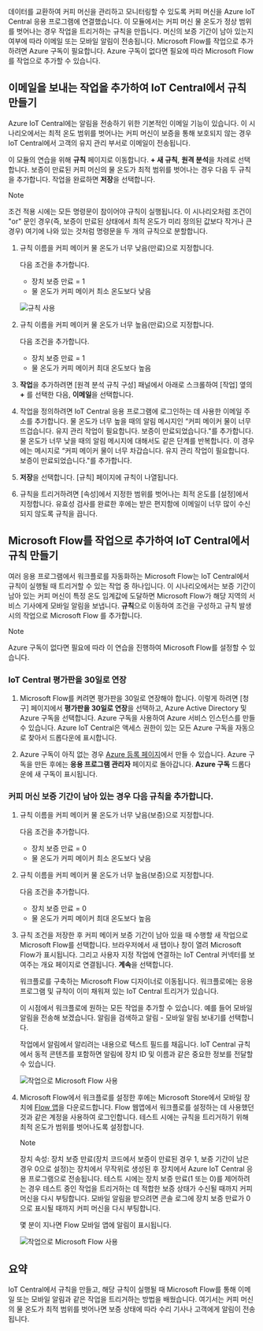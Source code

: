 데이터를 교환하여 커피 머신을 관리하고 모니터링할 수 있도록 커피 머신을 Azure IoT Central 응용 프로그램에 연결했습니다. 이 모듈에서는 커피 머신 물 온도가 정상 범위를 벗어나는 경우 작업을 트리거하는 규칙을 만듭니다. 머신의 보증 기간이 남아 있는지 여부에 따라 이메일 또는 모바일 알림이 전송됩니다. Microsoft Flow를 작업으로 추가하려면 Azure 구독이 필요합니다. Azure 구독이 없다면 필요에 따라 Microsoft Flow를 작업으로 추가할 수 있습니다.

## <a name="create-rules-in-iot-central-with-email-as-the-action"></a>이메일을 보내는 작업을 추가하여 IoT Central에서 규칙 만들기
Azure IoT Central에는 알림을 전송하기 위한 기본적인 이메일 기능이 있습니다. 이 시나리오에서는 최적 온도 범위를 벗어나는 커피 머신이 보증을 통해 보호되지 않는 경우 IoT Central에서 고객의 유지 관리 부서로 이메일이 전송됩니다.

이 모듈의 연습을 위해 **규칙** 페이지로 이동합니다. **+ 새 규칙**, **원격 분석**을 차례로 선택합니다. 보증이 만료된 커피 머신의 물 온도가 최적 범위를 벗어나는 경우 다음 두 규칙을 추가합니다. 작업을 완료하면 **저장**을 선택합니다. 

> [!NOTE]
> 조건 적용 시에는 모든 명령문이 참이어야 규칙이 실행됩니다. 이 시나리오처럼 조건이 "or" 문인 경우(즉, 보증이 만료된 상태에서 최적 온도가 미리 정의된 값보다 작거나 큰 경우) 여기에 나와 있는 것처럼 명령문을 두 개의 규칙으로 분할합니다.

1. 규칙 이름을 커피 메이커 물 온도가 너무 낮음(만료)으로 지정합니다.

    다음 조건을 추가합니다.      
    * 장치 보증 만료 = 1
    * 물 온도가 커피 메이커 최소 온도보다 낮음

    ![규칙 사용](../images/5-flow-a.png)

1. 규칙 이름을 커피 메이커 물 온도가 너무 높음(만료)으로 지정합니다.

    다음 조건을 추가합니다.      
    * 장치 보증 만료 = 1
    * 물 온도가 커피 메이커 최대 온도보다 높음

1. **작업**을 추가하려면 [원격 분석 규칙 구성] 패널에서 아래로 스크롤하여 [작업] 옆의 **+** 를 선택한 다음, **이메일**을 선택합니다.

1. 작업을 정의하려면 IoT Central 응용 프로그램에 로그인하는 데 사용한 이메일 주소를 추가합니다. 물 온도가 너무 높을 때의 알림 메시지인 “커피 메이커 물이 너무 뜨겁습니다. 유지 관리 작업이 필요합니다.  보증이 만료되었습니다."를 추가합니다. 물 온도가 너무 낮을 때의 알림 메시지에 대해서도 같은 단계를 반복합니다. 이 경우에는 메시지로 “커피 메이커 물이 너무 차갑습니다. 유지 관리 작업이 필요합니다.  보증이 만료되었습니다."를 추가합니다.

1. **저장**을 선택합니다. [규칙] 페이지에 규칙이 나열됩니다.

1. 규칙을 트리거하려면 [속성]에서 지정한 범위를 벗어나는 최적 온도를 [설정]에서 지정합니다. 유효성 검사를 완료한 후에는 받은 편지함에 이메일이 너무 많이 수신되지 않도록 규칙을 끕니다. 

## <a name="create-rules-in-iot-central-with-microsoft-flow-as-the-action"></a>Microsoft Flow를 작업으로 추가하여 IoT Central에서 규칙 만들기

여러 응용 프로그램에서 워크플로를 자동화하는 Microsoft Flow는 IoT Central에서 규칙이 실행될 때 트리거할 수 있는 작업 중 하나입니다. 이 시나리오에서는 보증 기간이 남아 있는 커피 머신이 특정 온도 임계값에 도달하면 Microsoft Flow가 해당 지역의 서비스 기사에게 모바일 알림을 보냅니다. **규칙**으로 이동하여 조건을 구성하고 규칙 발생 시의 작업으로 Microsoft Flow 를 추가합니다. 
 
> [!NOTE]
> Azure 구독이 없다면 필요에 따라 이 연습을 진행하여 Microsoft Flow를 설정할 수 있습니다.


### <a name="extend-your-iot-central-trial-to-30-days"></a>IoT Central 평가판을 30일로 연장

1. Microsoft Flow를 켜려면 평가판을 30일로 연장해야 합니다. 이렇게 하려면 [청구] 페이지에서 **평가판을 30일로 연장**을 선택하고, Azure Active Directory 및 Azure 구독을 선택합니다. Azure 구독을 사용하여 Azure 서비스 인스턴스를 만들 수 있습니다. Azure IoT Central은 액세스 권한이 있는 모든 Azure 구독을 자동으로 찾아서 드롭다운에 표시합니다.
    
1. Azure 구독이 아직 없는 경우 [Azure 등록 페이지](https://aka.ms/createazuresubscription)에서 만들 수 있습니다. Azure 구독을 만든 후에는 **응용 프로그램 관리자** 페이지로 돌아갑니다. **Azure 구독** 드롭다운에 새 구독이 표시됩니다.
        

### <a name="add-the-following-rules-when-the-coffee-machine-is-under-warranty"></a>커피 머신 보증 기간이 남아 있는 경우 다음 규칙을 추가합니다. 

1. 규칙 이름을 커피 메이커 물 온도가 너무 낮음(보증)으로 지정합니다.

    다음 조건을 추가합니다.      
    * 장치 보증 만료 = 0
    * 물 온도가 커피 메이커 최소 온도보다 낮음

1. 규칙 이름을 커피 메이커 물 온도가 너무 높음(보증)으로 지정합니다.

    다음 조건을 추가합니다.      
    * 장치 보증 만료 = 0
    * 물 온도가 커피 메이커 최대 온도보다 높음

1. 규칙 조건을 저장한 후 커피 메이커 보증 기간이 남아 있을 때 수행할 새 작업으로 Microsoft Flow를 선택합니다. 브라우저에서 새 탭이나 창이 열려 Microsoft Flow가 표시됩니다. 그리고 사용자 지정 작업에 연결하는 IoT Central 커넥터를 보여주는 개요 페이지로 연결됩니다. **계속**을 선택합니다. 

    워크플로를 구축하는 Microsoft Flow 디자이너로 이동됩니다. 워크플로에는 응용 프로그램 및 규칙이 이미 채워져 있는 IoT Central 트리거가 있습니다.

    이 시점에서 워크플로에 원하는 모든 작업을 추가할 수 있습니다. 예를 들어 모바일 알림을 전송해 보겠습니다. 알림을 검색하고 알림 - 모바일 알림 보내기를 선택합니다.

    작업에서 알림에서 알리려는 내용으로 텍스트 필드를 채웁니다. IoT Central 규칙에서 동적 콘텐츠를 포함하면 알림에 장치 ID 및 이름과 같은 중요한 정보를 전달할 수 있습니다.
    
    ![작업으로 Microsoft Flow 사용](../images/5-flow-b.png)

1. Microsoft Flow에서 워크플로를 설정한 후에는 Microsoft Store에서 모바일 장치에 [Flow 앱](https://www.microsoft.com/en-us/p/microsoft-flow/9nkn0p5l9n84?activetab=pivot%3aoverviewtab)을 다운로드합니다. Flow 웹앱에서 워크플로를 설정하는 데 사용했던 것과 같은 계정을 사용하여 로그인합니다. 테스트 시에는 규칙을 트리거하기 위해 최적 온도가 범위를 벗어나도록 설정합니다. 

    > [!NOTE]
    > 장치 속성: 장치 보증 만료(장치 코드에서 보증이 만료된 경우 1, 보증 기간이 남은 경우 0으로 설정)는 장치에서 무작위로 생성된 후 장치에서 Azure IoT Central 응용 프로그램으로 전송됩니다. 테스트 시에는 장치 보증 만료(1 또는 0)를 제어하려는 경우 테스트 중인 작업을 트리거하는 데 적합한 보증 상태가 수신될 때까지 커피 머신을 다시 부팅합니다. 모바일 알림을 받으려면 콘솔 로그에 장치 보증 만료가 0으로 표시될 때까지 커피 머신을 다시 부팅합니다. 

    몇 분이 지나면 Flow 모바일 앱에 알림이 표시됩니다.

    ![작업으로 Microsoft Flow 사용](../images/5-flow-c.png)

## <a name="summary"></a>요약
IoT Central에서 규칙을 만들고, 해당 규칙이 실행될 때 Microsoft Flow를 통해 이메일 또는 모바일 알림과 같은 작업을 트리거하는 방법을 배웠습니다. 여기서는 커피 머신의 물 온도가 최적 범위를 벗어나면 보증 상태에 따라 수리 기사나 고객에게 알림이 전송됩니다. 


